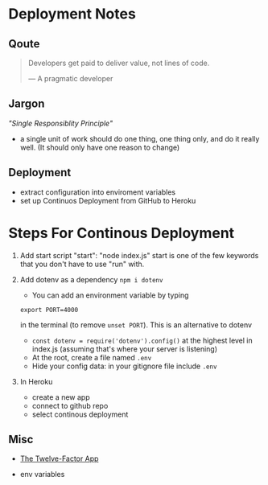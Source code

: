 # Deployment Notes

## Qoute

> Developers get paid to deliver value, not lines of code.
>
> &mdash; A pragmatic developer

## Jargon

_"Single Responsiblity Principle"_

- a single unit of work should do one thing, one thing only, and do it really well. (It should only have one reason to change)

## Deployment

- extract configuration into enviroment variables
- set up Continuos Deployment from GitHub to Heroku

# Steps For Continous Deployment

1. Add start script
   "start": "node index.js"
   start is one of the few keywords that you don't have to use "run" with.

2. Add dotenv as a dependency `npm i dotenv`

   - You can add an environment variable by typing

   `export PORT=4000`

   in the terminal (to remove `unset PORT`). This is an alternative to dotenv

   - `const dotenv = require('dotenv').config()` at the highest level in index.js (assuming that's where your server is listening)
   - At the root, create a file named `.env`
   - Hide your config data: in your gitignore file include `.env`

3. In Heroku
   - create a new app
   - connect to github repo
   - select continous deployment

## Misc

- [The Twelve-Factor App](https://12factor.net/)

- env variables
